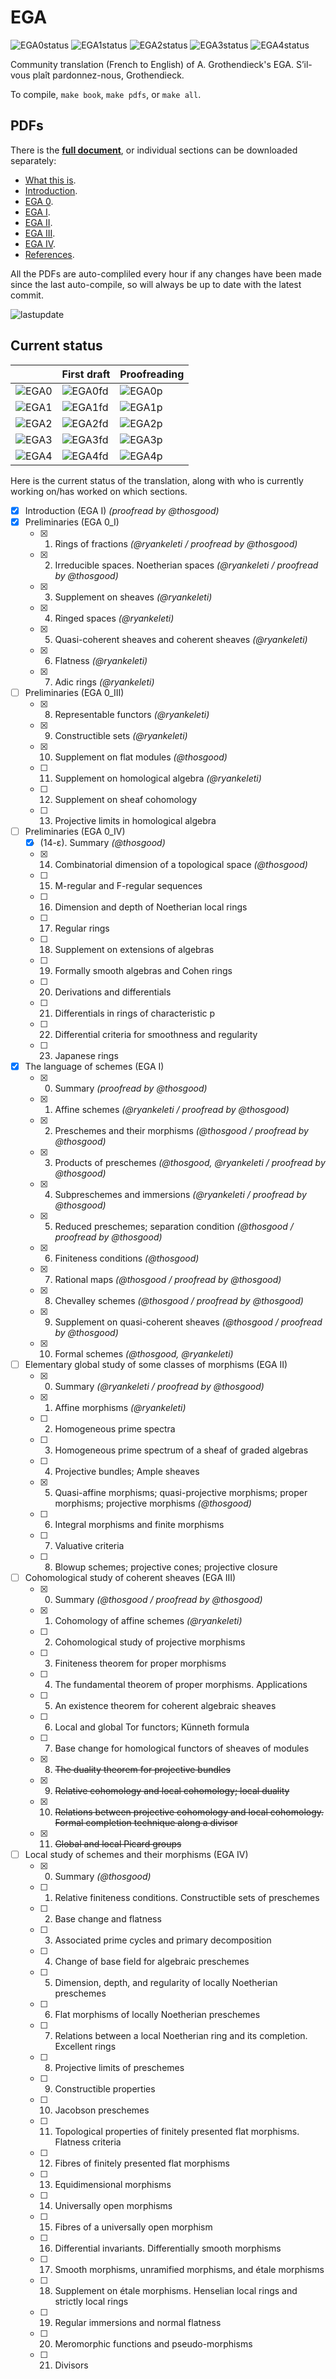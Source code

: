 # EGA

![EGA0status](https://img.shields.io/badge/EGA%200-46%25-yellow) ![EGA1status](https://img.shields.io/badge/EGA%20I-100%25-green) ![EGA2status](https://img.shields.io/badge/EGA%20II-20%25-red) ![EGA3status](https://img.shields.io/badge/EGA%20III-3%25-red) ![EGA4status](https://img.shields.io/badge/EGA%20IV-1%25-red)

Community translation (French to English) of A. Grothendieck's EGA.
S’il-vous plaît pardonnez-nous, Grothendieck.

To compile, `make book`, `make pdfs`, or `make all`.

## PDFs
There is the [**full document**](https://fppf.site/ega/book-auto.pdf), or individual sections can be downloaded separately:
- [What this is](https://fppf.site/ega/what-auto.pdf).
- [Introduction](https://fppf.site/ega/intro-auto.pdf).
- [EGA 0](https://fppf.site/ega/ega0-auto.pdf).
- [EGA I](https://fppf.site/ega/ega1-auto.pdf).
- [EGA II](https://fppf.site/ega/ega2-auto.pdf).
- [EGA III](https://fppf.site/ega/ega3-auto.pdf).
- [EGA IV](https://fppf.site/ega/ega4-auto.pdf).
- [References](https://fppf.site/ega/ref-auto.pdf).

All the PDFs are auto-compliled every hour if any changes have been made since the last auto-compile, so will always be up to date with the latest commit.

![lastupdate](https://img.shields.io/github/last-commit/ryankeleti/ega/master)

## Current status

| | First draft | Proofreading |
| ------ | ----------- | ------------ |
| ![EGA0](https://img.shields.io/badge/EGA-0-lightgrey) | ![EGA0fd](https://img.shields.io/badge/-46%25-yellow) | ![EGA0p](https://img.shields.io/badge/-7%25-red)|
| ![EGA1](https://img.shields.io/badge/EGA-1-lightgrey) | ![EGA1fd](https://img.shields.io/badge/-100%25-green) | ![EGA1p](https://img.shields.io/badge/-100%25-green)|
| ![EGA2](https://img.shields.io/badge/EGA-2-lightgrey) | ![EGA2fd](https://img.shields.io/badge/-20%25-red) | ![EGA2p](https://img.shields.io/badge/-0%25-red)|
| ![EGA3](https://img.shields.io/badge/EGA-3-lightgrey) | ![EGA3fd](https://img.shields.io/badge/-3%25-red) | ![EGA3p](https://img.shields.io/badge/-0%25-red)|
| ![EGA4](https://img.shields.io/badge/EGA-4-lightgrey) | ![EGA4fd](https://img.shields.io/badge/-1%25-red) | ![EGA4p](https://img.shields.io/badge/-0%25-red)|

Here is the current status of the translation, along with who is currently working on/has worked on which sections.

- [x] Introduction (EGA I) _(proofread by @thosgood)_
- [x] Preliminaries (EGA 0_I)
    + [x] 1. Rings of fractions _(@ryankeleti / proofread by @thosgood)_
    + [x] 2. Irreducible spaces. Noetherian spaces _(@ryankeleti / proofread by @thosgood)_
    + [x] 3. Supplement on sheaves _(@ryankeleti)_
    + [x] 4. Ringed spaces _(@ryankeleti)_
    + [x] 5. Quasi-coherent sheaves and coherent sheaves _(@ryankeleti)_
    + [x] 6. Flatness _(@ryankeleti)_
    + [x] 7. Adic rings _(@ryankeleti)_
- [ ] Preliminaries (EGA 0_III)
    + [x] 8. Representable functors _(@ryankeleti)_
    + [x] 9. Constructible sets _(@ryankeleti)_
    + [x] 10. Supplement on flat modules _(@thosgood)_
    + [ ] 11. Supplement on homological algebra _(@ryankeleti)_
    + [ ] 12. Supplement on sheaf cohomology
    + [ ] 13. Projective limits in homological algebra
- [ ] Preliminaries (EGA 0_IV)
    + [x] (14-ε). Summary _(@thosgood)_
    + [x] 14. Combinatorial dimension of a topological space _(@thosgood)_
    + [ ] 15. M-regular and F-regular sequences
    + [ ] 16. Dimension and depth of Noetherian local rings
    + [ ] 17. Regular rings
    + [ ] 18. Supplement on extensions of algebras
    + [ ] 19. Formally smooth algebras and Cohen rings
    + [ ] 20. Derivations and differentials
    + [ ] 21. Differentials in rings of characteristic p
    + [ ] 22. Differential criteria for smoothness and regularity
    + [ ] 23. Japanese rings
- [x] The language of schemes (EGA I)
    + [x] 0. Summary _(proofread by @thosgood)_
    + [x] 1. Affine schemes _(@ryankeleti / proofread by @thosgood)_
    + [x] 2. Preschemes and their morphisms _(@thosgood / proofread by @thosgood)_
    + [x] 3. Products of preschemes _(@thosgood, @ryankeleti / proofread by @thosgood)_
    + [x] 4. Subpreschemes and immersions _(@ryankeleti / proofread by @thosgood)_
    + [x] 5. Reduced preschemes; separation condition _(@thosgood / proofread by @thosgood)_
    + [x] 6. Finiteness conditions _(@thosgood)_
    + [x] 7. Rational maps _(@thosgood / proofread by @thosgood)_
    + [x] 8. Chevalley schemes _(@thosgood / proofread by @thosgood)_
    + [x] 9. Supplement on quasi-coherent sheaves _(@thosgood / proofread by @thosgood)_
    + [x] 10. Formal schemes _(@thosgood, @ryankeleti)_
- [ ] Elementary global study of some classes of morphisms (EGA II)
    + [x] 0. Summary _(@ryankeleti / proofread by @thosgood)_
    + [x] 1. Affine morphisms _(@ryankeleti)_
    + [ ] 2. Homogeneous prime spectra
    + [ ] 3. Homogeneous prime spectrum of a sheaf of graded algebras
    + [ ] 4. Projective bundles; Ample sheaves
    + [x] 5. Quasi-affine morphisms; quasi-projective morphisms; proper morphisms; projective morphisms _(@thosgood)_
    + [ ] 6. Integral morphisms and finite morphisms
    + [ ] 7. Valuative criteria
    + [ ] 8. Blowup schemes; projective cones; projective closure
- [ ] Cohomological study of coherent sheaves (EGA III)
    + [x] 0. Summary _(@thosgood / proofread by @thosgood)_
    + [x] 1. Cohomology of affine schemes _(@ryankeleti)_
    + [ ] 2. Cohomological study of projective morphisms
    + [ ] 3. Finiteness theorem for proper morphisms
    + [ ] 4. The fundamental theorem of proper morphisms. Applications
    + [ ] 5. An existence theorem for coherent algebraic sheaves
    + [ ] 6. Local and global Tor functors; Künneth formula
    + [ ] 7. Base change for homological functors of sheaves of modules
    + [x] 8. ~~The duality theorem for projective bundles~~
    + [x] 9. ~~Relative cohomology and local cohomology; local duality~~
    + [x] 10. ~~Relations between projective cohomology and local cohomology. Formal completion technique along a divisor~~
    + [x] 11. ~~Global and local Picard groups~~
- [ ] Local study of schemes and their morphisms (EGA IV)
    + [x] 0. Summary _(@thosgood)_
    + [ ] 1. Relative finiteness conditions. Constructible sets of preschemes
    + [ ] 2. Base change and flatness
    + [ ] 3. Associated prime cycles and primary decomposition
    + [ ] 4. Change of base field for algebraic preschemes
    + [ ] 5. Dimension, depth, and regularity of locally Noetherian preschemes
    + [ ] 6. Flat morphisms of locally Noetherian preschemes
    + [ ] 7. Relations between a local Noetherian ring and its completion. Excellent rings
    + [ ] 8. Projective limits of preschemes
    + [ ] 9. Constructible properties
    + [ ] 10. Jacobson preschemes
    + [ ] 11. Topological properties of finitely presented flat morphisms. Flatness criteria
    + [ ] 12. Fibres of finitely presented flat morphisms
    + [ ] 13. Equidimensional morphisms
    + [ ] 14. Universally open morphisms
    + [ ] 15. Fibres of a universally open morphism
    + [ ] 16. Differential invariants. Differentially smooth morphisms
    + [ ] 17. Smooth morphisms, unramified morphisms, and étale morphisms
    + [ ] 18. Supplement on étale morphisms. Henselian local rings and strictly local rings
    + [ ] 19. Regular immersions and normal flatness
    + [ ] 20. Meromorphic functions and pseudo-morphisms
    + [ ] 21. Divisors
